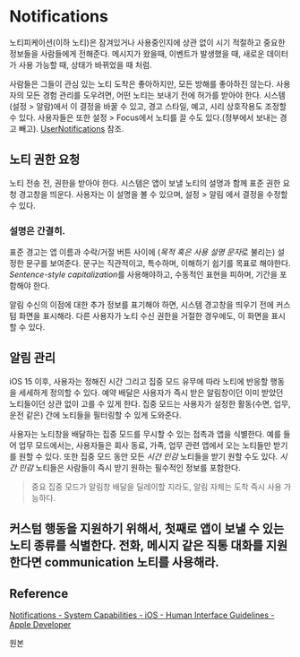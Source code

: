 # Notifications

노티피케이션(이하 노티)은 잠겨있거나 사용중인지에 상관 없이 시기 적절하고 중요한 정보들을 사람들에게 전해준다. 메시지가 왔을때, 이벤트가 발생했을 때, 새로운 데이터가 사용 가능할 때, 상태가 바뀌었을 때 처럼.

사람들은 그들이 관심 있는 노티 도착은 좋아하지만, 모든 방해를 좋아하진 않는다. 사용자의 모든 경험 관리를 도우려면, 어떤 노티는 보내기 전에 허가를 받아야 한다. 시스템(설정 > 알람)에서 이 결정을 바꿀 수 있고, 경고 스타일, 예고, 시리 상호작용도 조정할 수 있다. 사용자들은 또한 설정 > Focus에서 노티를 끌 수도 있다.(정부에서 보내는 경고 빼고). [UserNotifications](https://developer.apple.com/documentation/usernotifications) 참조.

## 노티 권한 요청

노티 전송 전, 권한을 받아야 한다. 시스템은 앱이 보낼 노티의 설명과 함께 표준 권한 요청 경고창을 띄운다. 사용자는 이 설명을 볼 수 있으며, 설정 > 알림 에서 결정을 수정할 수 있다.

### 설명은 간결히.

표준 경고는 앱 이름과 수락/거절 버튼 사이에 (*목적 혹은 사용 설명 문자*로 불리는) 설정한 문구를 보여준다. 문구는 직관적이고, 특수하며, 이해하기 쉽기를 목표로 해야한다. *Sentence-style capitalization*를 사용해야하고, 수동적인 표현을 피하며, 기간을 포함해야 한다.

알림 수신의 이점에 대한 추가 정보를 표기해야 하면, 시스템 경고창을 띄우기 전에 커스텀 화면을 표시해라. 다른 사용자가 노티 수신 권한을 거절한 경우에도, 이 화면을 표시할 수 있다.

## 알림 관리

iOS 15 이후, 사용자는 정해진 시간 그리고 집중 모드 유무에 따라 노티에 반응할 행동을 세세하게 정의할 수 있다. 예약 배달은 사용자가 즉시 받은 알림창이던 이미 받았던 노티들이던 상관 없이 고를 수 있게 한다. 집중 모드는 사용자가 설정한 활동(수면, 업무, 운전 같은) 간에 노티들을 필터링할 수 있게 도와준다.

사용자는 노티창을 배달하는 집중 모드를 무시할 수 있는 접촉과 앱을 식별한다. 예를 들어 업무 모드에서는, 사용자들은 회사 동료, 가족, 업무 관련 앱에서 오는 노티들만 받기를 원할 수 있다. 또한 집중 모드 동안 모든 *시간 민감* 노티들을 받기 원할 수도 있다. *시간 민감* 노티들은 사람들이 즉시 받기 원하는 필수적인 정보를 포함한다.

> 중요
집중 모드가 알림창 배달을 딜레이할 지라도, 알림 자체는 도착 즉시 사용 가능하다.
> 

커스텀 행동을 지원하기 위해서, 첫째로 앱이 보낼 수 있는 노티 종류를 식별한다. 전화, 메시지 같은 직통 대화를 지원한다면 communication 노티를 사용해라.
---

## Reference

[Notifications - System Capabilities - iOS - Human Interface Guidelines - Apple Developer](https://developer.apple.com/design/human-interface-guidelines/ios/system-capabilities/notifications/)

원본
